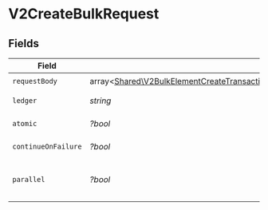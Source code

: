 # V2CreateBulkRequest


## Fields

| Field                                                                                                                                                                                         | Type                                                                                                                                                                                          | Required                                                                                                                                                                                      | Description                                                                                                                                                                                   | Example                                                                                                                                                                                       |
| --------------------------------------------------------------------------------------------------------------------------------------------------------------------------------------------- | --------------------------------------------------------------------------------------------------------------------------------------------------------------------------------------------- | --------------------------------------------------------------------------------------------------------------------------------------------------------------------------------------------- | --------------------------------------------------------------------------------------------------------------------------------------------------------------------------------------------- | --------------------------------------------------------------------------------------------------------------------------------------------------------------------------------------------- |
| `requestBody`                                                                                                                                                                                 | array<[Shared\V2BulkElementCreateTransaction\|Shared\V2BulkElementAddMetadata\|Shared\V2BulkElementRevertTransaction\|Shared\V2BulkElementDeleteMetadata](../../Models/Shared/V2BulkElement.md)> | :heavy_check_mark:                                                                                                                                                                            | N/A                                                                                                                                                                                           |                                                                                                                                                                                               |
| `ledger`                                                                                                                                                                                      | *string*                                                                                                                                                                                      | :heavy_check_mark:                                                                                                                                                                            | Name of the ledger.                                                                                                                                                                           | ledger001                                                                                                                                                                                     |
| `atomic`                                                                                                                                                                                      | *?bool*                                                                                                                                                                                       | :heavy_minus_sign:                                                                                                                                                                            | Make bulk atomic                                                                                                                                                                              | true                                                                                                                                                                                          |
| `continueOnFailure`                                                                                                                                                                           | *?bool*                                                                                                                                                                                       | :heavy_minus_sign:                                                                                                                                                                            | Continue on failure                                                                                                                                                                           | true                                                                                                                                                                                          |
| `parallel`                                                                                                                                                                                    | *?bool*                                                                                                                                                                                       | :heavy_minus_sign:                                                                                                                                                                            | Process bulk elements in parallel                                                                                                                                                             | true                                                                                                                                                                                          |